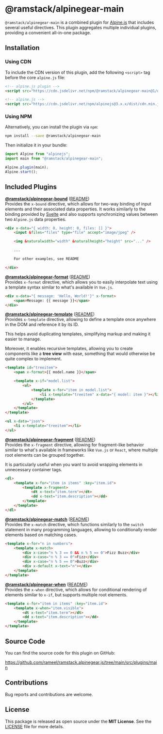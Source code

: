 # @ramstack/alpinegear-main

`@ramstack/alpinegear-main` is a combined plugin for [Alpine.js](https://alpinejs.dev/) that includes several useful directives. This plugin aggregates multiple individual plugins, providing a convenient all-in-one package.

## Installation

### Using CDN
To include the CDN version of this plugin, add the following `<script>` tag before the core `alpine.js` file:

```html
<!-- alpine.js plugin -->
<script src="https://cdn.jsdelivr.net/npm/@ramstack/alpinegear-main@1/dist/alpinegear-main.min.js" defer></script>

<!-- alpine.js -->
<script src="https://cdn.jsdelivr.net/npm/alpinejs@3.x.x/dist/cdn.min.js" defer></script>
```

### Using NPM
Alternatively, you can install the plugin via `npm`:

```bash
npm install --save @ramstack/alpinegear-main
```

Then initialize it in your bundle:

```js
import Alpine from "alpinejs";
import main from "@ramstack/alpinegear-main";

Alpine.plugin(main);
Alpine.start();
```

## Included Plugins

**[@ramstack/alpinegear-bound](https://github.com/rameel/ramstack.alpinegear.js/tree/main/src/plugins/bound)** ([README](https://github.com/rameel/ramstack.alpinegear.js/tree/main/src/plugins/bound))<br>
Provides the `x-bound` directive, which allows for two-way binding of input elements and their associated data properties. It works similarly to the binding provided by [Svelte](https://svelte.dev/docs/element-directives#bind-property) and also supports synchronizing values between two `Alpine.js` data properties.

```html
<div x-data="{ width: 0, height: 0, files: [] }">
    <input &files="files" type="file" accept="image/jpeg" />

    <img &naturalwidth="width" &naturalheight="height" src="..." />

    ...

    For other examples, see README

</div>
```


**[@ramstack/alpinegear-format](https://github.com/rameel/ramstack.alpinegear.js/tree/main/src/plugins/format)** ([README](https://github.com/rameel/ramstack.alpinegear.js/tree/main/src/plugins/format))<br>
Provides `x-format` directive, which allows you to easily interpolate text using a template syntax similar to what's available in `Vue.js`.

```html
<div x-data="{ message: 'Hello, World!'}" x-format>
    <span>Message: {{ message }}</span>
</div>
```


**[@ramstack/alpinegear-template](https://github.com/rameel/ramstack.alpinegear.js/tree/main/src/plugins/template)** ([README](https://github.com/rameel/ramstack.alpinegear.js/tree/main/src/plugins/template))<br>
Provides `x-template` directive, allowing to define a template once anywhere in the DOM and reference it by its ID.

This helps avoid duplicating templates, simplifying markup and making it easier to manage.

Moreover, it enables recursive templates, allowing you to create components like a **tree view** with ease,
something that would otherwise be quite complex to implement.

```html
<template id="treeitem">
    <span x-format>{{ model.name }}</span>

    <template x-if="model.list">
        <ul>
            <template x-for="item in model.list">
                <li x-template="treeitem" x-data="{ model: item }"></li>
            </template>
        </ul>
    </template>
</template>

<ul x-data="json">
    <li x-template="treeitem"></li>
</ul>
```


**[@ramstack/alpinegear-fragment](https://github.com/rameel/ramstack.alpinegear.js/tree/main/src/plugins/fragment)** ([README](https://github.com/rameel/ramstack.alpinegear.js/tree/main/src/plugins/fragment))<br>
Provides the `x-fragment` directive, allowing for fragment-like behavior similar to what's available in frameworks like `Vue.js` or `React`, where multiple root elements can be grouped together.

It is particularly useful when you want to avoid wrapping elements in unnecessary container tags.

```html
<dl>
    <template x-for="item in items" :key="item.id">
        <template x-fragment>
            <dt x-text="item.term"></dt>
            <dd x-text="item.description"></dd>
        </template>
    </template>
</dl>
```


**[@ramstack/alpinegear-match](https://github.com/rameel/ramstack.alpinegear.js/tree/main/src/plugins/match)** ([README](https://github.com/rameel/ramstack.alpinegear.js/tree/main/src/plugins/match))<br>
Provides the `x-match` directive, which functions similarly to the `switch` statement in many programming languages, allowing to conditionally render elements based on matching cases.

```html
<template x-for="n in numbers">
    <template x-match>
        <div x-case="n % 3 == 0 && n % 5 == 0">Fizz Buzz</div>
        <div x-case="n % 3 == 0">Fizz</div>
        <div x-case="n % 5 == 0">Buzz</div>
        <div x-default x-text="n"></div>
    </template>
</template>
```


**[@ramstack/alpinegear-when](https://github.com/rameel/ramstack.alpinegear.js/tree/main/src/plugins/when)** ([README](https://github.com/rameel/ramstack.alpinegear.js/tree/main/src/plugins/when))<br>
Provides the `x-when` directive, which allows for conditional rendering of elements similar to `x-if`, but supports multiple root elements.

```html
<template x-for="item in items" :key="item.id">
    <template x-when="item.visible">
        <dt x-text="item.term"></dt>
        <dd x-text="item.description"></dd>
    </template>
</template>
```

## Source Code
You can find the source code for this plugin on GitHub:

https://github.com/rameel/ramstack.alpinegear.js/tree/main/src/plugins/main

## Contributions
Bug reports and contributions are welcome.

## License
This package is released as open source under the **MIT License**.
See the [LICENSE](https://github.com/rameel/ramstack.alpinegear.js/blob/main/LICENSE) file for more details.